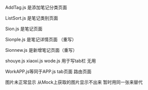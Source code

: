 AddTag.js   是添加笔记分类页面

ListSort.js  是笔记类别页面

Sion.js        是笔记页面

Sionple.js 是笔记详情页面 （重写）

Sionnew.js 是新增笔记页面（重写）

shouye.js  xiaoxi.js   wode.js   用于写tab栏 无用



WorkAPP.js等同于APP.js  tab页面 路由页面



图片未正常显示 从Mock上获取的图片显示不出来 暂时用同一张来替代



